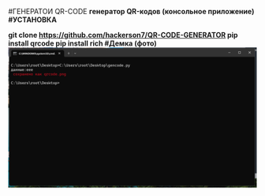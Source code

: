 #ГЕНЕРАТОИ QR-CODE
<b>генератор QR-кодов (консольное приложение)<b><br>
#УСТАНОВКА

  git clone https://github.com/hackerson7/QR-CODE-GENERATOR
  pip install qrcode
  pip install rich
#Демка (фото)
<img src="https://github.com/hackerson7/QR-CODE-GENERATOR/blob/main/%D0%A1%D0%BD%D0%B8%D0%BC%D0%BE%D0%BA%20%D1%8D%D0%BA%D1%80%D0%B0%D0%BD%D0%B0%202023-03-05%20230425.png">
